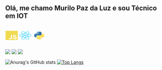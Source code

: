 ## Olá, me chamo Murilo Paz da Luz e sou Técnico em IOT

<div style="display: inline_block"><br>
  <img align="center" alt="Rafa-Js" height="30" width="40" src="https://raw.githubusercontent.com/devicons/devicon/master/icons/javascript/javascript-plain.svg">
  <img align="center" alt="Rafa-React" height="30" width="40" src="https://raw.githubusercontent.com/devicons/devicon/master/icons/react/react-original.svg">
  <img align="center" alt="Rafa-Python" height="30" width="40" src="https://raw.githubusercontent.com/devicons/devicon/master/icons/python/python-original.svg">
</div>
  
  ##
 
<div> 
  <a href="https://www.youtube.com/@murilopazdaluz5161" target="_blank"><img src="https://img.shields.io/badge/YouTube-FF0000?style=for-the-badge&logo=youtube&logoColor=white" target="_blank"></a>
  <a href="https://www.instagram.com/murilopazdaluz/?hl=pt-bri" target="_blank"><img src="https://img.shields.io/badge/-Instagram-%23E4405F?style=for-the-badge&logo=instagram&logoColor=white" target="_blank"></a>
  <a href = "mailto:murilopazluz@gmail.com"><img src="https://img.shields.io/badge/-Gmail-%23333?style=for-the-badge&logo=gmail&logoColor=white" target="_blank"></a>

  
</div>

![Anurag's GitHub stats](https://github-readme-stats.vercel.app/api?username=Murilopl07&show_icons=true&theme=midnight-purple&locale=pt-br)
[![Top Langs](https://github-readme-stats.vercel.app/api/top-langs/?username=Murilopl07&layout=compact&theme=midnight-purple)](https://github.com/Murilopl07/github-readme-stats)



